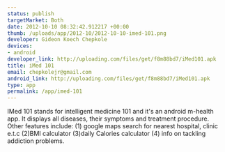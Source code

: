 ```yaml
--- 
status: publish
targetMarket: Both
date: 2012-10-10 08:32:42.912217 +00:00
thumb: /uploads/app/2012-10/2012-10-10-imed-101.png
developer: Gideon Koech Chepkole
devices: 
- android
developer_link: http://uploading.com/files/get/f8m88bd7/iMed101.apk
title: iMed 101
email: chepkolejr@gmail.com
android_link: http://uploading.com/files/get/f8m88bd7/iMed101.apk
type: app
permalink: /app/imed-101
---
```


IMed 101 stands for intelligent medicine 101 and it's an android m-health app. It displays all diseases, their symptoms and treatment procedure. Other features include: (1) google maps search for nearest hospital, clinic e.t.c (2)BMI calculator (3)daily Calories calculator (4) info on tackling addiction problems.   
